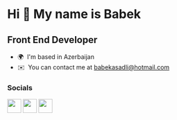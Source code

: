 Hi 👋 My name is Babek
======================

Front End Developer
-------------------

*   🌍  I'm based in Azerbaijan
*   ✉️  You can contact me at [babekasadli@hotmail.com](mailto:babekasadli@hotmail.com)
### Socials
                  
                  
<p align="left">
                          
<a href="https://discord.com/users/babekasadli" target="_blank" rel="noreferrer"><img src="https://raw.githubusercontent.com/danielcranney/readme-generator/main/public/icons/socials/discord.svg" width="32" height="32" /></a>                       <a href="https://www.linkedin.com/in/babekasadli" target="_blank" rel="noreferrer"><img src="https://raw.githubusercontent.com/danielcranney/readme-generator/main/public/icons/socials/linkedin.svg" width="32" height="32" /></a>   <a href="https://www.twitter.com/babekasadli" target="_blank" rel="noreferrer"><img src="https://raw.githubusercontent.com/danielcranney/readme-generator/main/public/icons/socials/twitter.svg" width="32" height="32" /></a></p>
